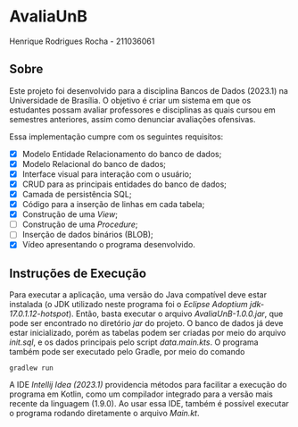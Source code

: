 # AvaliaUnB

Henrique Rodrigues Rocha - 211036061

## Sobre

Este projeto foi desenvolvido para a disciplina Bancos de Dados (2023.1) na Universidade de Brasília.
O objetivo é criar um sistema em que os estudantes possam avaliar professores e disciplinas as quais cursou em semestres anteriores, assim como denunciar avaliações ofensivas.

Essa implementação cumpre com os seguintes requisitos:

- [X] Modelo Entidade Relacionamento do banco de dados;
- [X] Modelo Relacional do banco de dados;
- [X] Interface visual para interação com o usuário;
- [X] CRUD para as principais entidades do banco de dados;
- [X] Camada de persistência SQL;
- [X] Código para a inserção de linhas em cada tabela;
- [X] Construção de uma *View*;
- [ ] Construção de uma *Procedure*;
- [ ] Inserção de dados binários (BLOB);
- [X] Vídeo apresentando o programa desenvolvido.

## Instruções de Execução

Para executar a aplicação, uma versão do Java compatível deve estar instalada (o JDK utilizado neste programa foi o *Eclipse Adoptium jdk-17.0.1.12-hotspot*). Então, basta executar o arquivo *AvaliaUnB-1.0.0.jar*, que pode ser encontrado no diretório *jar* do projeto. O banco de dados já deve estar inicializado, porém as tabelas podem ser criadas por meio do arquivo *init.sql*, e os dados principais pelo script *data.main.kts*. O programa também pode ser executado pelo Gradle, por meio do comando

```
gradlew run
```

A IDE *Intellij Idea (2023.1)* providencia métodos para facilitar a execução do programa em Kotlin, como um compilador integrado para a versão mais recente da linguagem (1.9.0). Ao usar essa IDE, também é possível executar o programa rodando diretamente o arquivo *Main.kt*.

